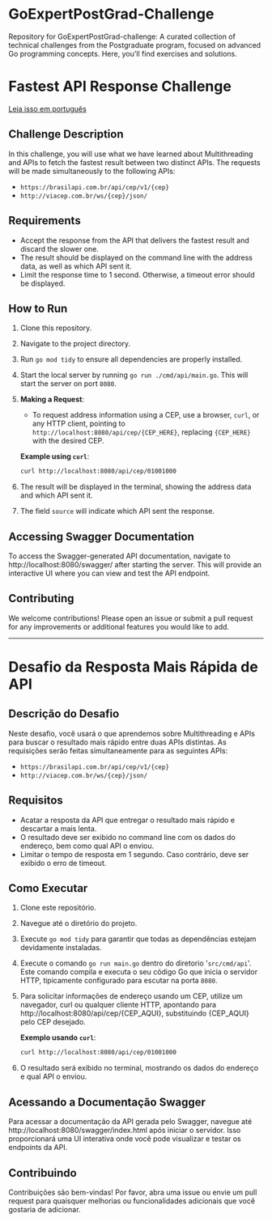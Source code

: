 # GoExpertPostGrad-Challenge

Repository for GoExpertPostGrad-challenge: A curated collection of technical challenges from the Postgraduate program,
focused on advanced Go programming concepts. Here, you'll find exercises and solutions.

# Fastest API Response Challenge

[Leia isso em português](#desafio-da-resposta-mais-rápida-de-api)

## Challenge Description

In this challenge, you will use what we have learned about Multithreading and APIs to fetch the fastest result between
two distinct APIs. The requests will be made simultaneously to the following APIs:

- `https://brasilapi.com.br/api/cep/v1/{cep}`
- `http://viacep.com.br/ws/{cep}/json/`

## Requirements

- Accept the response from the API that delivers the fastest result and discard the slower one.
- The result should be displayed on the command line with the address data, as well as which API sent it.
- Limit the response time to 1 second. Otherwise, a timeout error should be displayed.

## How to Run

1. Clone this repository.
2. Navigate to the project directory.
3. Run `go mod tidy` to ensure all dependencies are properly installed.
4. Start the local server by running `go run ./cmd/api/main.go`. This will start the server on port `8080`.
5. **Making a Request**:
    - To request address information using a CEP, use a browser, `curl`, or any HTTP client, pointing
      to `http://localhost:8080/api/cep/{CEP_HERE}`, replacing `{CEP_HERE}` with the desired CEP.

   **Example using `curl`**:
   ```sh
   curl http://localhost:8080/api/cep/01001000
    ```
6. The result will be displayed in the terminal, showing the address data and which API sent it.
7. The field `source` will indicate which API sent the response.

## Accessing Swagger Documentation

To access the Swagger-generated API documentation, navigate to http://localhost:8080/swagger/ after starting the server.
This will provide an interactive UI where you can view and test the API endpoint.

## Contributing

We welcome contributions! Please open an issue or submit a pull request for any improvements or additional features you
would like to add.

---

# Desafio da Resposta Mais Rápida de API

## Descrição do Desafio

Neste desafio, você usará o que aprendemos sobre Multithreading e APIs para buscar o resultado mais rápido entre duas
APIs distintas. As requisições serão feitas simultaneamente para as seguintes APIs:

- `https://brasilapi.com.br/api/cep/v1/{cep}`
- `http://viacep.com.br/ws/{cep}/json/`

## Requisitos

- Acatar a resposta da API que entregar o resultado mais rápido e descartar a mais lenta.
- O resultado deve ser exibido no command line com os dados do endereço, bem como qual API o enviou.
- Limitar o tempo de resposta em 1 segundo. Caso contrário, deve ser exibido o erro de timeout.

## Como Executar

1. Clone este repositório.
2. Navegue até o diretório do projeto.
3. Execute `go mod tidy` para garantir que todas as dependências estejam devidamente instaladas.
4. Execute o comando `go run main.go` dentro do diretorio '`src/cmd/api`'. Este comando compila e executa o seu código
   Go que inicia o servidor HTTP, tipicamente configurado para escutar na porta `8080`.
5. Para solicitar informações de endereço usando um CEP, utilize um navegador, curl ou qualquer cliente HTTP, apontando
   para http://localhost:8080/api/cep/{CEP_AQUI}, substituindo {CEP_AQUI} pelo CEP desejado.

   **Exemplo usando `curl`**:
   ```sh
   curl http://localhost:8080/api/cep/01001000
    ```
6. O resultado será exibido no terminal, mostrando os dados do endereço e qual API o enviou.

## Acessando a Documentação Swagger

Para acessar a documentação da API gerada pelo Swagger, navegue até http://localhost:8080/swagger/index.html após
iniciar o servidor. Isso proporcionará uma UI interativa onde você pode visualizar e testar os endpoints da API.

## Contribuindo

Contribuições são bem-vindas! Por favor, abra uma issue ou envie um pull request para quaisquer melhorias ou
funcionalidades adicionais que você gostaria de adicionar.
